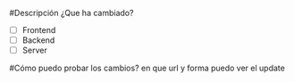 #Descripción
¿Que ha cambiado?
- [ ] Frontend
- [ ] Backend
- [ ] Server

#Cómo puedo probar los cambios?
en que url y forma puedo ver el update
